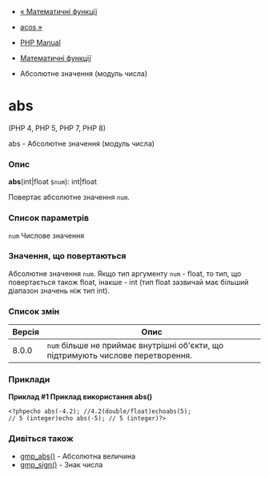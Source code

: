 - [« Математичні функції](ref.math.md)
- [acos »](function.acos.md)

- [PHP Manual](index.md)
- [Математичні функції](ref.math.md)
- Абсолютне значення (модуль числа)

# abs

(PHP 4, PHP 5, PHP 7, PHP 8)

abs - Абсолютне значення (модуль числа)

### Опис

**abs**(int\|float `$num`): int\|float

Повертає абсолютне значення `num`.

### Список параметрів

`num`
Числове значення

### Значення, що повертаються

Абсолютне значення `num`. Якщо тип аргументу `num` - float, то
тип, що повертається також float, інакше - int (тип float зазвичай має
більший діапазон значень ніж тип int).

### Список змін

| Версія | Опис                                                                            |
|--------|---------------------------------------------------------------------------------|
| 8.0.0  | `num` більше не приймає внутрішні об'єкти, що підтримують числове перетворення. |

### Приклади

**Приклад #1 Приклад використання **abs()****

`<?phpecho abs(-4.2); //4.2(double/float)echoabs(5); // 5 (integer)echo abs(-5); // 5 (integer)?> `

### Дивіться також

- [gmp_abs()](function.gmp-abs.md) - Абсолютна величина
- [gmp_sign()](function.gmp-sign.md) - Знак числа
